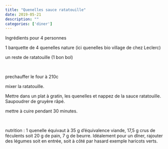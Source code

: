 ```yaml
---
title: "Quenelles sauce ratatouille"
date: 2019-05-21
description: ""
categories: ['diner']
---
```


              
                              
Ingr&eacute;dients pour&nbsp;4 personnes&nbsp;

1 barquette de 4 quenelles nature (ici quenelles bio village de chez Leclerc)

un reste de ratatouille (1 bon bol)

&nbsp;

prechauffer le four &agrave; 210c

mixer la ratatouille.&nbsp;

Mettre dans un plat &agrave; gratin, les quenelles et nappez de la sauce ratatouille. Saupoudrer de gruy&egrave;re r&acirc;p&eacute;.

mettre &agrave; cuire pendant 30 minutes.

&nbsp;

nutrition : 1 quenelle &eacute;quivaut &agrave; 35 g d&rsquo;&eacute;quivalence viande, 17,5 g crus de f&eacute;culents soit 20 g de pain, 7 g de beurre. Id&eacute;alement pour un d&icirc;ner, rajouter des l&eacute;gumes soit en entr&eacute;e, soit &agrave; c&ocirc;t&eacute; par hasard exemple haricots verts.


                          
